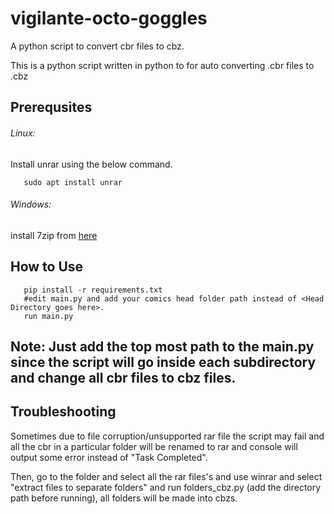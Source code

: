 # vigilante-octo-goggles
A python script to convert cbr files to cbz.

This is a python script written in python to for auto converting .cbr files to .cbz

## Prerequsites

###### Linux:
Install unrar using the below command.
```
   sudo apt install unrar
```
###### Windows:
install 7zip from [here](https://www.7-zip.org/download.html)

## How to Use

```
   pip install -r requirements.txt
   #edit main.py and add your comics head folder path instead of <Head Directory goes here>.
   run main.py
```

## Note: Just add the top most path to the main.py since the script will go inside each subdirectory and change all cbr files to cbz files.


## Troubleshooting

Sometimes due to file corruption/unsupported rar file the script may fail and all the cbr in a particular folder will be renamed to rar
and console will output some error instead of "Task Completed".

Then, go to the folder and select all the rar files's and use winrar and select "extract files to separate folders" and run folders_cbz.py 
(add the directory path before running), all folders will be made into cbzs.
